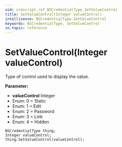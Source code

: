 ```yaml
---
uid: crmscript_ref_NSCredentialType_SetValueControl
title: SetValueControl(Integer valueControl)
intellisense: NSCredentialType.SetValueControl
keywords: NSCredentialType, GetValueControl
so.topic: reference
---
```


# SetValueControl(Integer valueControl)

Type of control used to display the value.

**Parameter:** 
* **valueControl** Integer
* Enum: 0 = Static 
* Enum: 1 = Edit 
* Enum: 2 = Password 
* Enum: 3 = Link 
* Enum: 4 = Hidden 

```crmscript
NSCredentialType thing;
Integer valueControl;
thing.SetValueControl(valueControl);
```

